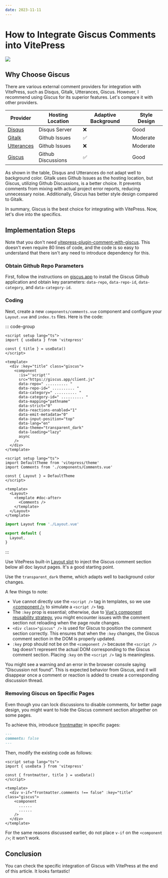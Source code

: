 ```yaml
---
date: 2023-11-11
---
```


# How to Integrate Giscus Comments into VitePress

![](/img/2023-11-11-09-07.webp)

## Why Choose Giscus

There are various external comment providers for integration with VitePress, such as Disqus, Gitalk, Utterances, Giscus. However, I recommend using Giscus for its superior features. Let's compare it with other providers.

| Provider                                   | Hosting Location   | Adaptive Background | Style Design |
| ------------------------------------------ | ------------------ | ------------------- | ------------ |
| [Disqus](https://disqus.com/)              | Disqus Server      | ❌                   | Good         |
| [Gitalk](https://github.com/gitalk/gitalk) | Github Issues      | ✅                   | Moderate     |
| [Utterances](https://utteranc.es/)         | Github Issues      | ❌                   | Moderate     |
| [Giscus](https://giscus.app/)              | Github Discussions | ✅                   | Good         |

As shown in the table, Disqus and Utterances do not adapt well to background color. Gitalk uses Github Issues as the hosting location, but Giscus, utilizing Github Discussions, is a better choice. It prevents comments from mixing with actual project error reports, reducing unnecessary noise. Additionally, Giscus has better style design compared to Gitalk.

In summary, Giscus is the best choice for integrating with VitePress. Now, let's dive into the specifics.

## Implementation Steps

Note that you don't need [vitepress-plugin-comment-with-giscus](https://github.com/T-miracle/vitepress-plugin-comment-with-giscus). This doesn't even require 80 lines of code, and the code is so easy to understand that there isn't any need to introduce dependency for this.

### Obtain Github Repo Parameters

First, follow the instructions on [giscus.app](https://giscus.app/) to install the Giscus Github application and obtain key parameters: `data-repo`, `data-repo-id`, `data-category`, and `data-category-id`.

### Coding

Next, create a new `components/comments.vue` component and configure your `Layout.vue` and `index.ts` files. Here is the code:

::: code-group

```vue [components/Comments.vue]
<script setup lang="ts">
import { useData } from 'vitepress'

const { title } = useData()
</script>

<template>
  <div :key="title" class="giscus">
    <component
      :is="'script'"
      src="https://giscus.app/client.js"
      data-repo=" .......... "
      data-repo-id=" .......... "
      data-category=" .......... "
      data-category-id=" .......... "
      data-mapping="pathname"
      data-strict="0"
      data-reactions-enabled="1"
      data-emit-metadata="0"
      data-input-position="top"
      data-lang="en"
      data-theme="transparent_dark"
      data-loading="lazy"
      async
    />
  </div>
</template>
```

``` vue [Layout.vue]
<script setup lang="ts">
import DefaultTheme from 'vitepress/theme'
import Comments from './components/Comments.vue'

const { Layout } = DefaultTheme
</script>

<template>
  <Layout>
    <template #doc-after>
      <Comments />
    </template>
  </Layout>
</template>

```

```typescript [index.ts]
import Layout from './Layout.vue'

export default {
  Layout,
}
```

::: 

Use VitePress built-in [Layout slot](https://vitepress.dev/guide/extending-default-theme#layout-slots) to inject the Giscus comment section below all doc layout pages. It's a good starting point.

Use the `transparent_dark` theme, which adapts well to background color changes.

A few things to note:

- Vue cannot directly use the `<script />` tag in templates, so we use [\<component />](https://vuejs.org/api/built-in-special-elements.html#component) to simulate a `<script />` tag.
- The `:key` prop is essential; otherwise, due to [Vue's component reusability strategy](https://vuejs.org/api/built-in-special-attributes.html#key), you might encounter issues with the comment section not reloading when the page route changes.
- `<div class="giscus" />` is used for Giscus to position the comment section correctly. This ensures that when the `:key` changes, the Giscus comment section in the DOM is properly updated.
- `:key` prop should not be on the `<component />` because the `<script />` tag doesn't represent the actual DOM corresponding to the Giscus comment section. Placing `:key` on the `<script />` tag is meaningless.

You might see a warning and an error in the browser console saying "Discussion not found". This is expected behavior from Giscus, and it will disappear once a comment or reaction is added to create a corresponding discussion thread.

### Removing Giscus on Specific Pages

Even though you can lock discussions to disable comments, for better page design, you might want to hide the Giscus comment section altogether on some pages.

To achieve this, introduce [frontmatter](https://vitepress.dev/guide/frontmatter#frontmatter) in specific pages:

```markdown
---
comments: false
---
```

Then, modify the existing code as follows:

```vue
<script setup lang="ts">
import { useData } from 'vitepress'

const { frontmatter, title } = useData()
</script>

<template>
  <div v-if="frontmatter.comments !== false" :key="title" class="giscus">
    <component
      ......
      ......
    />
  </div>
</template>
```

For the same reasons discussed earlier, do not place `v-if` on the `<component />`; it won't work.

## Conclusion

You can check the specific integration of Giscus with VitePress at the end of this article. It looks fantastic! 
